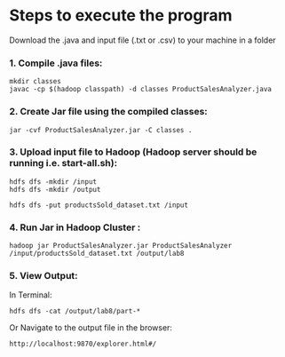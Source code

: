 
# Steps to execute the program

Download the .java and input file (.txt or .csv) to your machine in a folder

### 1.  Compile .java files:
```
mkdir classes
javac -cp $(hadoop classpath) -d classes ProductSalesAnalyzer.java
```

### 2.  Create Jar file using the compiled classes:
```
jar -cvf ProductSalesAnalyzer.jar -C classes .
```

### 3.  Upload input file to Hadoop (Hadoop server should be running i.e. start-all.sh):
```
hdfs dfs -mkdir /input
hdfs dfs -mkdir /output

hdfs dfs -put productsSold_dataset.txt /input
```


### 4. Run Jar in Hadoop Cluster :

```
hadoop jar ProductSalesAnalyzer.jar ProductSalesAnalyzer /input/productsSold_dataset.txt /output/lab8
```

### 5. View Output:
In Terminal: 
```
hdfs dfs -cat /output/lab8/part-*
```

Or Navigate to the output file in the browser:
```
http://localhost:9870/explorer.html#/
```


